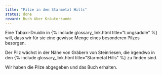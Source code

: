 ```yaml
---
title: "Pilze in den Starmetal Hills"
status: done
reward: Buch über Kräuterkunde
---
```


Eine Tabaxi-Druidin in {% include glossary_link.html title="Longsaddle" %} will, dass wir für sie
eine gewisse Menge eines besonderen Pilzes besorgen.

Der Pilz wächst in der Nähe von Gräbern von Steinriesen, die irgendwo in den {% include
glossary_link.html title="Starmetal Hills" %} zu finden sind.

Wir haben die Pilze abgegeben und das Buch erhalten.
